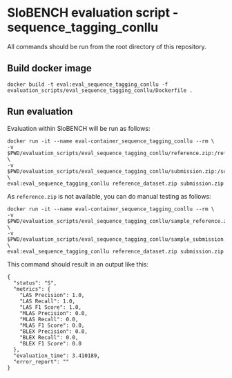 # SloBENCH evaluation script - sequence_tagging_conllu

All commands should be run from the root directory of this repository.

## Build docker image 
```
docker build -t eval:eval_sequence_tagging_conllu -f evaluation_scripts/eval_sequence_tagging_conllu/Dockerfile .
```

## Run evaluation 

Evaluation within SloBENCH will be run as follows:

```
docker run -it --name eval-container_sequence_tagging_conllu --rm \
-v $PWD/evaluation_scripts/eval_sequence_tagging_conllu/reference.zip:/reference_dataset.zip \
-v $PWD/evaluation_scripts/eval_sequence_tagging_conllu/submission.zip:/submission.zip \
eval:eval_sequence_tagging_conllu reference_dataset.zip submission.zip
```

As `reference.zip` is not available, you can do manual testing as follows:


```
docker run -it --name eval-container_sequence_tagging_conllu --rm \
-v $PWD/evaluation_scripts/eval_sequence_tagging_conllu/sample_reference.zip:/reference_dataset.zip \
-v $PWD/evaluation_scripts/eval_sequence_tagging_conllu/sample_submission.zip:/submission.zip \
eval:eval_sequence_tagging_conllu reference_dataset.zip submission.zip
```

This command should result in an output like this:


```
{
  "status": "S",
  "metrics": {
    "LAS Precision": 1.0,
    "LAS Recall": 1.0,
    "LAS F1 Score": 1.0,
    "MLAS Precision": 0.0,
    "MLAS Recall": 0.0,
    "MLAS F1 Score": 0.0,
    "BLEX Precision": 0.0,
    "BLEX Recall": 0.0,
    "BLEX F1 Score": 0.0
  },
  "evaluation_time": 3.410189,
  "error_report": ""
}
```
